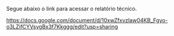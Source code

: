 
Segue abaixo o link para acessar o relatório técnico.

https://docs.google.com/document/d/10xwZfxvzlaw04KB_Fgyo-o3LZifCYVsygBx3f7Kkggg/edit?usp=sharing
